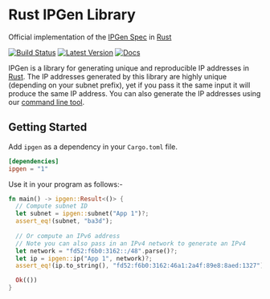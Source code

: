 # Rust IPGen Library

Official implementation of the [IPGen Spec] in [Rust]

[![Build Status](https://travis-ci.org/ipgen/rust.svg?branch=main)](https://travis-ci.org/ipgen/rust) [![Latest Version](https://img.shields.io/crates/v/ipgen.svg)](https://crates.io/crates/ipgen) [![Docs](https://docs.rs/ipgen/badge.svg)](https://docs.rs/ipgen)

IPGen is a library for generating unique and reproducible IP addresses in [Rust]. The IP addresses generated by this library are highly unique (depending on your subnet prefix), yet if you pass it the same input it will produce the same IP address. You can also generate the IP addresses using our [command line tool].

[IPGen Spec]: https://github.com/ipgen/spec
[command line tool]: https://github.com/ipgen/cli
[Rust]: https://www.rust-lang.org

## Getting Started

Add `ipgen` as a dependency in your `Cargo.toml` file.
```toml
[dependencies]
ipgen = "1"
```

Use it in your program as follows:-

```rust
fn main() -> ipgen::Result<()> {
  // Compute subnet ID
  let subnet = ipgen::subnet("App 1")?; 
  assert_eq!(subnet, "ba3d");
  
  // Or compute an IPv6 address
  // Note you can also pass in an IPv4 network to generate an IPv4
  let network = "fd52:f6b0:3162::/48".parse()?;
  let ip = ipgen::ip("App 1", network)?;
  assert_eq!(ip.to_string(), "fd52:f6b0:3162:46a1:2a4f:89e8:8aed:1327");

  Ok(())
}
```

